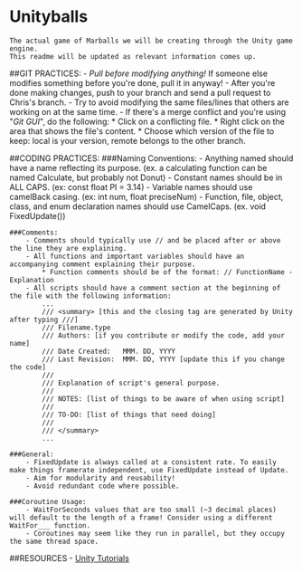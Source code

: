 # Unityballs
	The actual game of Marballs we will be creating through the Unity game engine.
	This readme will be updated as relevant information comes up.

##GIT PRACTICES:
	- *Pull before modifying anything!* If someone else modifies something before you're done, pull it in anyway!
	- After you're done making changes, push to your branch and send a pull request to Chris's branch.
	- Try to avoid modifying the same files/lines that others are working on at the same time.
	- If there's a merge conflict and you're using "*Git GUI*", do the following:
		* Click on a conflicting file.
		* Right click on the area that shows the file's content.
		* Choose which version of the file to keep: local is your version, remote belongs to the other branch.
	
##CODING PRACTICES:
	###Naming Conventions:
		- Anything named should have a name reflecting its purpose. (ex. a calculating function can be named Calculate, but probably not Donut)
		- Constant names should be in ALL CAPS. (ex: const float PI = 3.14)
		- Variable names should use camelBack casing. (ex: int num, float preciseNum)
		- Function, file, object, class, and enum declaration names should use CamelCaps. (ex. void FixedUpdate())
		
	###Comments:
		- Comments should typically use // and be placed after or above the line they are explaining.
		- All functions and important variables should have an accompanying comment explaining their purpose.
			* Function comments should be of the format: // FunctionName - Explanation
		- All scripts should have a comment section at the beginning of the file with the following information:
			...
			/// <summary> [this and the closing tag are generated by Unity after typing ///]
			/// Filename.type
			/// Authors: [if you contribute or modify the code, add your name]
			/// Date Created:	MMM. DD, YYYY
			/// Last Revision: 	MMM. DD, YYYY [update this if you change the code]
			///
			/// Explanation of script's general purpose.
			///
			/// NOTES: [list of things to be aware of when using script]
			///
			/// TO-DO: [list of things that need doing]
			///
			/// </summary>
			...
		
	###General:
		- FixedUpdate is always called at a consistent rate. To easily make things framerate independent, use FixedUpdate instead of Update.
		- Aim for modularity and reusability!
		- Avoid redundant code where possible.
	
	###Coroutine Usage:
		- WaitForSeconds values that are too small (~3 decimal places) will default to the length of a frame! Consider using a different WaitFor___ function.
		- Coroutines may seem like they run in parallel, but they occupy the same thread space.
		
##RESOURCES
	- [Unity Tutorials](https://unity3d.com/learn/tutorials/modules)
